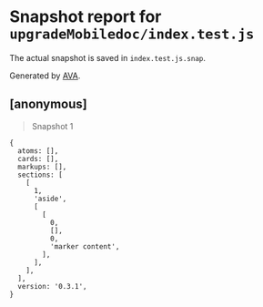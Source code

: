 # Snapshot report for `upgradeMobiledoc/index.test.js`

The actual snapshot is saved in `index.test.js.snap`.

Generated by [AVA](https://ava.li).

## [anonymous]

> Snapshot 1

    {
      atoms: [],
      cards: [],
      markups: [],
      sections: [
        [
          1,
          'aside',
          [
            [
              0,
              [],
              0,
              'marker content',
            ],
          ],
        ],
      ],
      version: '0.3.1',
    }
